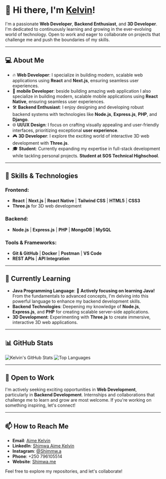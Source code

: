 # 👋 Hi there, I'm [Kelvin](https://shimwa.me)!

I'm a passionate **Web Developer**, **Backend Enthusiast**, and **3D Developer**. I'm dedicated to continuously learning and growing in the ever-evolving world of technology. Open to work and eager to collaborate on projects that challenge me and push the boundaries of my skills.

---

## 💻 About Me
- 🔥 **Web Developer**: I specialize in building modern, scalable web applications using **React** and **Next.js**, ensuring seamless user experiences.
- 📱 **mobile Developer**: beside building amazing web application I also specialize in building modern, scalable mobile applications using **React Native**, ensuring seamless user experiences.
- 🛠️ **Backend Enthusiast**: I enjoy designing and developing robust backend systems with technologies like **Node.js**, **Express.js**, **PHP**, and **Django**.
- 🌐 **UI/UX Design**: I focus on crafting visually appealing and user-friendly interfaces, prioritizing exceptional **user experience**.
- 🎮 **3D Developer**: I explore the exciting world of interactive 3D web development with **Three.js**.
- 🎓 **Student**: Currently expanding my expertise in full-stack development while tackling personal projects. **Student at SOS Technical Highschool**.

---

## 🚀 Skills & Technologies

### Frontend:
- **React** | **Next.js** | **React Native** | **Tailwind CSS** | **HTML5** | **CSS3**
- **Three.js** for 3D web development

### Backend:
- **Node.js** | **Express.js** | **PHP** | **MongoDB** | **MySQL**

### Tools & Frameworks:
- **Git & GitHub** | **Docker** | **Postman** | **VS Code**
- **REST APIs** | **API Integration**

---

## 🌱 Currently Learning
- **Java Programming Language**: 🌟 **Actively focusing on learning Java!** From the fundamentals to advanced concepts, I'm delving into this powerful language to enhance my backend development skills.
- **Backend Technologies**: Deepening my knowledge of **Node.js**, **Express.js**, and **PHP** for creating scalable server-side applications.
- **3D Development**: Experimenting with **Three.js** to create immersive, interactive 3D web applications.

---

## 📊 GitHub Stats

![Kelvin's GitHub Stats](https://github-readme-stats.vercel.app/api?username=aimekelvin&show_icons=true&theme=radical)
![Top Languages](https://github-readme-stats.vercel.app/api/top-langs/?username=aimekelvin&layout=compact&theme=radical)

---

## 👀 Open to Work
I'm actively seeking exciting opportunities in **Web Development**, particularly in **Backend Development**. Internships and collaborations that challenge me to learn and grow are most welcome. If you're working on something inspiring, let's connect!

---

## 📫 How to Reach Me
- **Email**: [Aime Kelvin](mailto:your.kellykelvinaime@gmail.com)
- **LinkedIn**: [Shimwa Aime Kelvin](https://linkedin.com/in/Aimekelvin)
- **Instagram**: [@Shimmw.a](https://instagram.com/shimmw.a)
- **Phone**: +250 796105514
- **Website**: [Shimwa.me](https://shimwa.me)

Feel free to explore my repositories, and let's collaborate!
